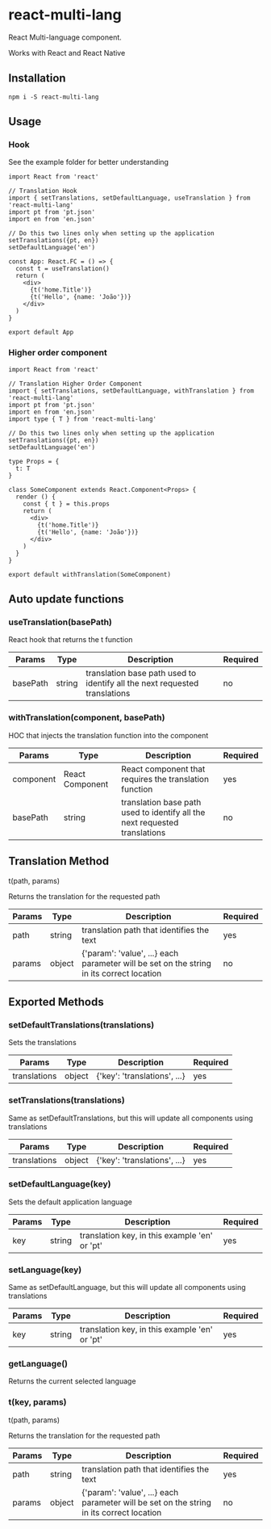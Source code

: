 # react-multi-lang

React Multi-language component.

Works with React and React Native

## Installation

`npm i -S react-multi-lang`

## Usage

### Hook

See the example folder for better understanding

```tsx
import React from 'react'

// Translation Hook
import { setTranslations, setDefaultLanguage, useTranslation } from 'react-multi-lang'
import pt from 'pt.json'
import en from 'en.json'

// Do this two lines only when setting up the application
setTranslations({pt, en})
setDefaultLanguage('en')

const App: React.FC = () => {
  const t = useTranslation()
  return (
    <div>
      {t('home.Title')}
      {t('Hello', {name: 'João'})}
    </div>
  )
}

export default App
```

### Higher order component

```tsx
import React from 'react'

// Translation Higher Order Component
import { setTranslations, setDefaultLanguage, withTranslation } from 'react-multi-lang'
import pt from 'pt.json'
import en from 'en.json'
import type { T } from 'react-multi-lang'

// Do this two lines only when setting up the application
setTranslations({pt, en})
setDefaultLanguage('en')

type Props = {
  t: T
}

class SomeComponent extends React.Component<Props> {
  render () {
    const { t } = this.props
    return (
      <div>
        {t('home.Title')}
        {t('Hello', {name: 'João'})}
      </div>
    )
  }
}

export default withTranslation(SomeComponent)
```

## Auto update functions

### useTranslation(basePath)

React hook that returns the t function

Params | Type | Description | Required
---- | ---- | ---- | ----
basePath | string | translation base path used to identify all the next requested translations | no

### withTranslation(component, basePath)

HOC that injects the translation function into the component

Params | Type | Description | Required
---- | ---- | ---- | ----
component | React Component | React component that requires the translation function | yes
basePath | string | translation base path used to identify all the next requested translations | no

## Translation Method

t(path, params)

Returns the translation for the requested path

Params | Type | Description | Required
---- | ---- | ---- | ----
path | string | translation path that identifies the text | yes
params | object | {'param': 'value', ...} each parameter will be set on the string in its correct location | no

## Exported Methods

### setDefaultTranslations(translations)

Sets the translations

Params | Type | Description | Required
---- | ---- | ---- | ----
translations | object | {'key': 'translations', ...} | yes

### setTranslations(translations)

Same as setDefaultTranslations, but this will update all components using translations

Params | Type | Description | Required
---- | ---- | ---- | ----
translations | object | {'key': 'translations', ...} | yes

### setDefaultLanguage(key)

Sets the default application language

Params | Type | Description | Required
---- | ---- | ---- | ----
key    | string | translation key, in this example 'en' or 'pt' | yes

### setLanguage(key)

Same as setDefaultLanguage, but this will update all components using translations

Params | Type | Description | Required
---- | ---- | ---- | ----
key    | string | translation key, in this example 'en' or 'pt' | yes

### getLanguage()

Returns the current selected language

### t(key, params)

t(path, params)

Returns the translation for the requested path

Params | Type | Description | Required
---- | ---- | ---- | ----
path | string | translation path that identifies the text | yes
params | object | {'param': 'value', ...} each parameter will be set on the string in its correct location | no
